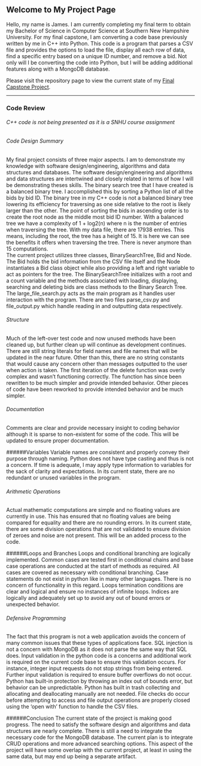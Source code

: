 ## Welcome to My Project Page

Hello, my name is James. I am currently completing my final term to obtain my Bachelor of Science in Computer Science at Southern New Hampshire University. For my final capstone, I am converting a code base previously written by me in C++ into Python. This code is a program that parses a CSV file and provides the options to load the file, display all each row of data, find a specific entry based on a unique ID number, and remove a bid. Not only will I be converting the code into Python, but I will be adding additional features along with a MongoDB database.

Please visit the repository page to view the current state of my [Final Capstone Project](https://github.com/JamesCourcelle/FinalProject).

-----------------------------------------------------------------

### Code Review
###### C++ code is not being presented as it is a SNHU course assignment
###### Code Design Summary
My final project consists of three major aspects. I am to demonstrate my knowledge with software design/engineering, algorithms and data structures and databases. The software design/engineering and algorithms and data structures are intertwined and closely related in terms of how I will be demonstrating theses skills. 
The binary search tree that I have created is a balanced binary tree. I accomplished this by sorting a Python list of all the bids by bid ID. The binary tree in my C++ code is not a balanced binary tree lowering its efficiency for traversing as one side relative to the root is likely larger than the other. The point of sorting the bids in ascending order is to create the root node as the middle most bid ID number. With a balanced tree we have a complexity of 1 + log2(n) where n is the number of entries when traversing the tree. With my data file, there are 17938 entries. This means, including the root, the tree has a height of 15. It is here we can see the benefits it offers when traversing the tree. There is never anymore than 15 computations.  
The current project utilizes three classes, BinarySearchTree, Bid and Node. The Bid holds the bid information from the CSV file itself and the Node instantiates a Bid class object while also providing a left and right variable to act as pointers for the tree. The BinarySearchTree initializes with a root and a count variable and the methods associated with loading, displaying, searching and deleting bids are class methods to the Binary Search Tree. The large_file_search.py acts as the main program as it handles user interaction with the program. There are two files parse_csv.py and file_output.py which handle reading in and outputting data respectively.

###### Structure
Much of the left-over test code and now unused methods have been cleaned up, but further clean up will continue as development continues. There are still string literals for field names and file names that will be updated in the near future. Other than this, there are no string constants that would cause any concern other than messages outputted to the user when action is taken. The first iteration of the delete function was overly complex and wasn’t functioning correctly. The function has since been rewritten to be much simpler and provide intended behavior. Other pieces of code have been reworked to provide intended behavior and be much simpler. 

###### Documentation
Comments are clear and provide necessary insight to coding behavior although it is sparse to non-existent for some of the code. This will be updated to ensure proper documentation.

######Variables
Variable names are consistent and properly convey their purpose through naming. Python does not have type casting and thus is not a concern. If time is adequate, I may apply type information to variables for the sack of clarity and expectations. In its current state, there are no redundant or unused variables in the program.

###### Arithmetic Operations
Actual mathematic computations are simple and no floating values are currently in use. This has ensured that no floating values are being compared for equality and there are no rounding errors. In its current state, there are some division operations that are not validated to ensure division of zeroes and noise are not present. This will be an added process to the code.

######Loops and Branches
Loops and conditional branching are logically implemented. Common cases are tested first in conditional chains and base case operations are conducted at the start of methods as required. All cases are covered as necessary with conditional branching. Case statements do not exist in python like in many other languages. There is no concern of functionality in this regard. Loops termination conditions are clear and logical and ensure no instances of infinite loops. Indices are logically and adequately set up to avoid any out of bound errors or unexpected behavior. 

###### Defensive Programming
The fact that this program is not a web application avoids the concern of many common issues that these types of applications face. SQL injection is not a concern with MongoDB as it does not parse the same way that SQL does. Input validation in the python code is a concerns and additional work is required on the current code base to ensure this validation occurs. For instance, integer input requests do not stop strings from being entered. Further input validation is required to ensure buffer overflows do not occur. Python has built-in protection by throwing an index out of bounds error, but behavior can be unpredictable.
Python has built in trash collecting and allocating and deallocating manually are not needed. File checks do occur before attempting to access and file output operations are properly closed using the ‘open with’ function to handle the CSV files.

######Conclusion
The current state of the project is making good progress. The need to satisfy the software design and algorithms and data structures are nearly complete. There is still a need to integrate the necessary code for the MongoDB database. The current plan is to integrate CRUD operations and more advanced searching options. This aspect of the project will have some overlap with the current project, at least in using the same data, but may end up being a separate artifact.


